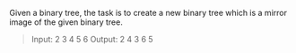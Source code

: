 Given a binary tree, the task is to create a new binary tree which is a mirror image of the given binary tree.
> Input: 2 3 4 5 6 
> Output: 2 4 3 6 5